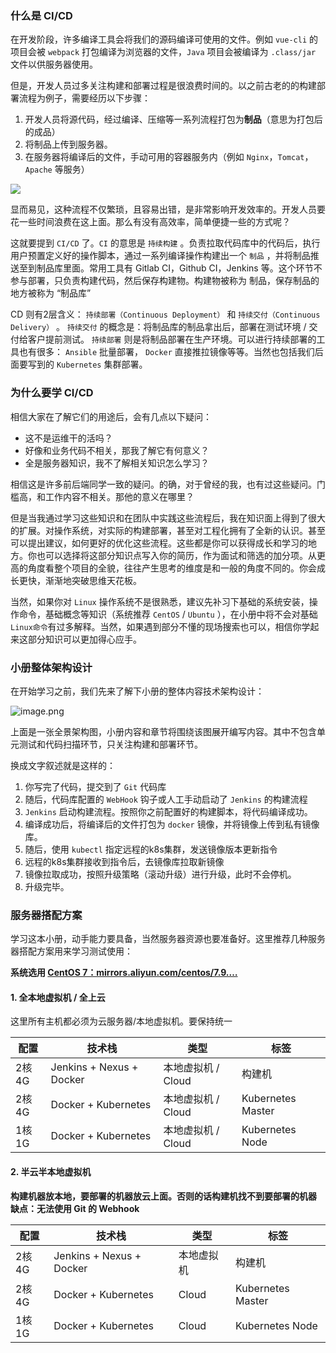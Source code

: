 ### 什么是 CI/CD

在开发阶段，许多编译工具会将我们的源码编译可使用的文件。例如 `vue-cli` 的项目会被 `webpack` 打包编译为浏览器的文件，`Java` 项目会被编译为 `.class/jar` 文件以供服务器使用。

但是，开发人员过多关注构建和部署过程是很浪费时间的。以之前古老的的构建部署流程为例子，需要经历以下步骤：

1. 开发人员将源代码，经过编译、压缩等一系列流程打包为**制品**（意思为打包后的成品）
2. 将制品上传到服务器。
3. 在服务器将编译后的文件，手动可用的容器服务内（例如 `Nginx`，`Tomcat`，`Apache` 等服务）

![](https://p3-juejin.byteimg.com/tos-cn-i-k3u1fbpfcp/43e0a040cebb4bc8a611ffb46002db18~tplv-k3u1fbpfcp-jj-mark:3024:0:0:0:q75.awebp)

显而易见，这种流程不仅繁琐，且容易出错，是非常影响开发效率的。开发人员要花一些时间浪费在这上面。那么有没有高效率，简单便捷一些的方式呢？

这就要提到 `CI/CD` 了。`CI` 的意思是 `持续构建` 。负责拉取代码库中的代码后，执行用户预置定义好的操作脚本，通过一系列编译操作构建出一个 `制品` ，并将制品推送至到制品库里面。常用工具有 Gitlab CI，Github CI，Jenkins 等。这个环节不参与部署，只负责构建代码，然后保存构建物。构建物被称为 制品，保存制品的地方被称为 “制品库”

CD 则有2层含义： `持续部署（Continuous Deployment）` 和 `持续交付（Continuous Delivery）` 。 `持续交付` 的概念是：将制品库的制品拿出后，部署在测试环境 / 交付给客户提前测试。 `持续部署` 则是将制品部署在生产环境。可以进行持续部署的工具也有很多： `Ansible` 批量部署， `Docker` 直接推拉镜像等等。当然也包括我们后面要写到的 `Kubernetes` 集群部署。

### 为什么要学 CI/CD

相信大家在了解它们的用途后，会有几点以下疑问：

- 这不是运维干的活吗？
- 好像和业务代码不相关，那我了解它有何意义？
- 全是服务器知识，我不了解相关知识怎么学习？

相信这是许多前后端同学一致的疑问。的确，对于曾经的我，也有过这些疑问。门槛高，和工作内容不相关。那他的意义在哪里？

但是当我通过学习这些知识和在团队中实践这些流程后，我在知识面上得到了很大的扩展。对操作系统，对实际的构建部署，甚至对工程化拥有了全新的认识。甚至可以提出建议，如何更好的优化这些流程。这些都是你可以获得成长和学习的地方。你也可以选择将这部分知识点写入你的简历，作为面试和筛选的加分项。从更高的角度看整个项目的全貌，往往产生思考的维度是和一般的角度不同的。你会成长更快，渐渐地突破思维天花板。

当然，如果你对 `Linux` 操作系统不是很熟悉，建议先补习下基础的系统安装，操作命令，基础概念等知识（系统推荐 `CentOS` / `Ubuntu` ），在小册中将不会对基础`Linux命令`有过多解释。当然，如果遇到部分不懂的现场搜索也可以，相信你学起来这部分知识可以更加得心应手。

### 小册整体架构设计

在开始学习之前，我们先来了解下小册的整体内容技术架构设计：

![image.png](https://p3-juejin.byteimg.com/tos-cn-i-k3u1fbpfcp/87eada87807a46a0a98159633274b5cf~tplv-k3u1fbpfcp-jj-mark:3024:0:0:0:q75.awebp)

上面是一张全景架构图，小册内容和章节将围绕该图展开编写内容。其中不包含单元测试和代码扫描环节，只关注构建和部署环节。

换成文字叙述就是这样的：

1. 你写完了代码，提交到了 `Git` 代码库
2. 随后，代码库配置的 `WebHook` 钩子或人工手动启动了 `Jenkins` 的构建流程
3. `Jenkins` 启动构建流程。按照你之前配置好的构建脚本，将代码编译成功。
4. 编译成功后，将编译后的文件打包为 `docker` 镜像，并将镜像上传到私有镜像库。
5. 随后，使用 `kubectl` 指定远程的k8s集群，发送镜像版本更新指令
6. 远程的k8s集群接收到指令后，去镜像库拉取新镜像
7. 镜像拉取成功，按照升级策略（滚动升级）进行升级，此时不会停机。
8. 升级完毕。

### 服务器搭配方案

学习这本小册，动手能力要具备，当然服务器资源也要准备好。这里推荐几种服务器搭配方案用来学习测试使用：

**系统选用 [CentOS 7：mirrors.aliyun.com/centos/7.9.…](https://mirrors.aliyun.com/centos/7.9.2009/isos/x86_64/CentOS-7-x86_64-Minimal-2009.iso)**

#### 1. 全本地虚拟机 / 全上云

这里所有主机都必须为云服务器/本地虚拟机。要保持统一

|配置|	技术栈|	类型|	标签|
| - | - | - | - |
|2核4G|	Jenkins + Nexus + Docker|	本地虚拟机 / Cloud|	构建机|
|2核4G|	Docker + Kubernetes|	本地虚拟机 / Cloud|	Kubernetes Master|
|1核1G|	Docker + Kubernetes|	本地虚拟机 / Cloud|	Kubernetes Node|

#### 2. 半云半本地虚拟机

**构建机器放本地，要部署的机器放云上面。否则的话构建机找不到要部署的机器
缺点：无法使用 Git 的 Webhook**

|配置|	技术栈|	类型|	标签|
| - | - | - | - |
|2核4G|	Jenkins + Nexus + Docker|	本地虚拟机|	构建机|
|2核4G|	Docker + Kubernetes|	Cloud|	Kubernetes Master|
|1核1G|	Docker + Kubernetes|	Cloud|	Kubernetes Node|
